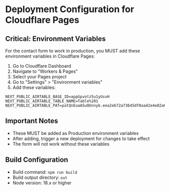# Deployment Configuration for Cloudflare Pages

## Critical: Environment Variables

For the contact form to work in production, you MUST add these environment variables in Cloudflare Pages:

1. Go to Cloudflare Dashboard
2. Navigate to "Workers & Pages" 
3. Select your Pages project
4. Go to "Settings" > "Environment variables"
5. Add these variables:

```
NEXT_PUBLIC_AIRTABLE_BASE_ID=appGpvotz5u1yGsvH
NEXT_PUBLIC_AIRTABLE_TABLE_NAME=Table%201
NEXT_PUBLIC_AIRTABLE_PAT=patQnEuaASu0Unnyb.eea2eb72a73645df0aa42e4e82a668f13cef74c241855c20c58921dec93119e9
```

## Important Notes

- These MUST be added as Production environment variables
- After adding, trigger a new deployment for changes to take effect
- The form will not work without these variables

## Build Configuration

- Build command: `npm run build`
- Build output directory: `out`
- Node version: 18.x or higher